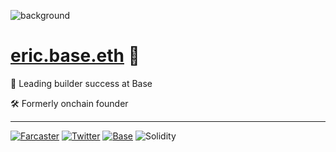 ![background](https://x.com/0xEricBrown/header_photo "background")


# [eric.base.eth](https://base.org/names/eric) 🔵

🔷 Leading builder success at Base

🛠️ Formerly onchain founder

---


[![Farcaster](https://img.shields.io/badge/farcaster-ericbrown.eth-purple)](https://warpcast.com/ericbrown.eth)
[![Twitter](https://img.shields.io/badge/Twitter-0xEricBrown-blue?style=flat&logo=twitter)](https://twitter.com/0xEricBrown)
[![Base](https://img.shields.io/badge/Base-Builder-blue?style=flat&logo=ethereum)](https://base.org)
![Solidity](https://img.shields.io/badge/Solidity-%23363636.svg?style=flat&logo=solidity&logoColor=white)

</div>

